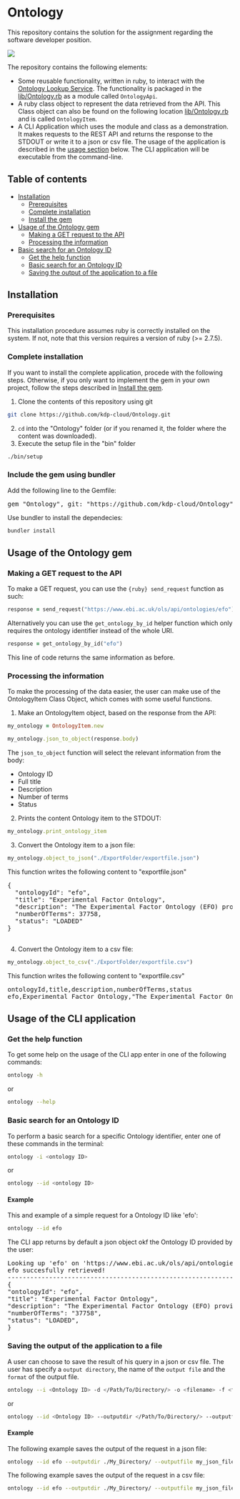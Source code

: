 # Ontology

This repository contains the solution for the assignment regarding the software developer position.

![](https://img.shields.io/github/license/kdp-cloud/Ontology)

The repository contains the following elements:

- Some reusable functionality, written in ruby, to interact with the [Ontology Lookup Service](https://www.ebi.ac.uk/ols/index). The functionality is packaged in the [lib/Ontology.rb](./lib/Ontology.rb) as a module called `OntologyApi`.
- A ruby class object to represent the data retrieved from the API. This Class object can also be found on the following location [lib/Ontology.rb](./lib/Ontology.rb) and is called `OntologyItem`.
- A CLI Application which uses the module and class as a demonstration. It makes requests to the REST API and returns the response to the STDOUT or write it to a json or csv file. The usage of the application is described in the [usage section](#usage) below. The CLI application will be executable from the command-line.

## Table of contents

- [Installation](#installation)
  - [Prerequisites](#prerequisites)
  - [Complete installation](#complete-installation)
  - [Install the gem](#include-the-gem-using-bundler)
- [Usage of the Ontology gem](#usage-of-the-ontology-gem)
  - [Making a GET request to the API](#making-a-get-request-to-the-api)
  - [Processing the information](#processing-the-information)
- [Basic search for an Ontology ID](#usage-of-the-cli-application)
  - [Get the help function](#get-the-help-function)
  - [Basic search for an Ontology ID](#basic-search-for-an-ontology-id)
  - [Saving the output of the application to a file](#saving-the-output-of-the-application-to-a-file)

## Installation

### Prerequisites

This installation procedure assumes ruby is correctly installed on the system. If not, note that this version requires a version of ruby (>= 2.7.5).

### Complete installation

If you want to install the complete application, procede with the following steps. Otherwise, if you only want to implement the gem in your own project, follow the steps described in [Install the gem](#include-the-gem-using-bundler).

1. Clone the contents of this repository using git

```bash
git clone https://github.com/kdp-cloud/Ontology.git
```

2. `cd` into the "Ontology" folder (or if you renamed it, the folder where the content was downloaded).
3. Execute the setup file in the "bin" folder

```bash
./bin/setup
```

### Include the gem using bundler

Add the following line to the Gemfile:

<pre>
gem "Ontology", git: "https://github.com/kdp-cloud/Ontology", branch: "master", glob: "*.gemspec"
</pre>

Use bundler to install the dependecies:

```bash
bundler install
```

## Usage of the Ontology gem

### Making a GET request to the API

To make a GET request, you can use the `{ruby} send_request` function as such:

```ruby
response = send_request("https://www.ebi.ac.uk/ols/api/ontologies/efo")
```

Alternatively you can use the `get_ontology_by_id` helper function which only requires the ontology identifier instead of the whole URI.

```ruby
response = get_ontology_by_id("efo")
```

This line of code returns the same information as before.

### Processing the information

To make the processing of the data easier, the user can make use of the OntologyItem Class Object, which comes with some useful functions.

1. Make an OntologyItem object, based on the response from the API:

```ruby
my_ontology = OntologyItem.new

my_ontology.json_to_object(response.body)

```

The `json_to_object` function will select the relevant information from the body:

- Ontology ID
- Full title
- Description
- Number of terms
- Status

2. Prints the content Ontology item to the STDOUT:

```ruby
my_ontology.print_ontology_item
```

3. Convert the Ontology item to a json file:

```ruby
my_ontology.object_to_json("./ExportFolder/exportfile.json")

```

This function writes the following content to "exportfile.json"

<pre>
{
  "ontologyId": "efo",
  "title": "Experimental Factor Ontology",
  "description": "The Experimental Factor Ontology (EFO) provides a systematic description of many experimental variables available in EBI databases, and for external projects such as the NHGRI GWAS catalogue. It combines parts of several biological ontologies, such as anatomy, disease and chemical compounds. The scope of EFO is to support the annotation, analysis and visualization of data handled by many groups at the EBI and as the core ontology for OpenTargets.org",
  "numberOfTerms": 37758,
  "status": "LOADED"
}

</pre>

4.  Convert the Ontology item to a csv file:

```ruby
my_ontology.object_to_csv("./ExportFolder/exportfile.csv")

```

This function writes the following content to "exportfile.csv"

<pre>
ontologyId,title,description,numberOfTerms,status
efo,Experimental Factor Ontology,"The Experimental Factor Ontology (EFO) provides a systematic description of many experimental variables available in EBI databases, and for external projects such as the NHGRI GWAS catalogue. It combines parts of several biological ontologies, such as anatomy, disease and chemical compounds. The scope of EFO is to support the annotation, analysis and visualization of data handled by many groups at the EBI and as the core ontology for OpenTargets.org",37758,LOADED
</pre>

## Usage of the CLI application

### Get the help function

To get some help on the usage of the CLI app enter in one of the following commands:

```bash
ontology -h
```

or

```bash
ontology --help
```

### Basic search for an Ontology ID

To perform a basic search for a specific Ontology identifier, enter one of these commands in the terminal:

```bash
ontology -i <ontology ID>
```

or

```bash
ontology --id <ontology ID>
```

#### Example

This and example of a simple request for a Ontology ID like 'efo':

```bash
ontology --id efo
```

The CLI app returns by default a json object okf the Ontology ID provided by the user:

<pre>
Looking up 'efo' on 'https://www.ebi.ac.uk/ols/api/ontologies' ...
efo succesfully retrieved!
--------------------------------------------------------------------------------
{
"ontologyId": "efo",
"title": "Experimental Factor Ontology",
"description": "The Experimental Factor Ontology (EFO) provides a systematic description of many experimental variables available in EBI databases, and for external projects such as the NHGRI GWAS catalogue. It combines parts of several biological ontologies, such as anatomy, disease and chemical compounds. The scope of EFO is to support the annotation, analysis and visualization of data handled by many groups at the EBI and as the core ontology for OpenTargets.org",
"numberOfTerms": "37758",
"status": "LOADED",
}
</pre>

### Saving the output of the application to a file

A user can choose to save the result of his query in a json or csv file. The user has specify a `output directory`, the name of the `output file` and the `format` of the output file.

```bash
ontology --i <Ontology ID> -d </Path/To/Directory/> -o <filename> -f <format = 'json' or 'csv'>
```

or

```bash
ontology --id <Ontology ID> --outputdir </Path/To/Directory/> --outputfile <filename> --format <format = 'json' or 'csv'>
```

#### Example

The following example saves the output of the request in a json file:

```bash
ontology --id efo --outputdir ./My_Directory/ --outputfile my_json_file --format json
```

The following example saves the output of the request in a csv file:

```bash
ontology --id efo --outputdir ./My_Directory/ --outputfile my_json_file --format csv
```
